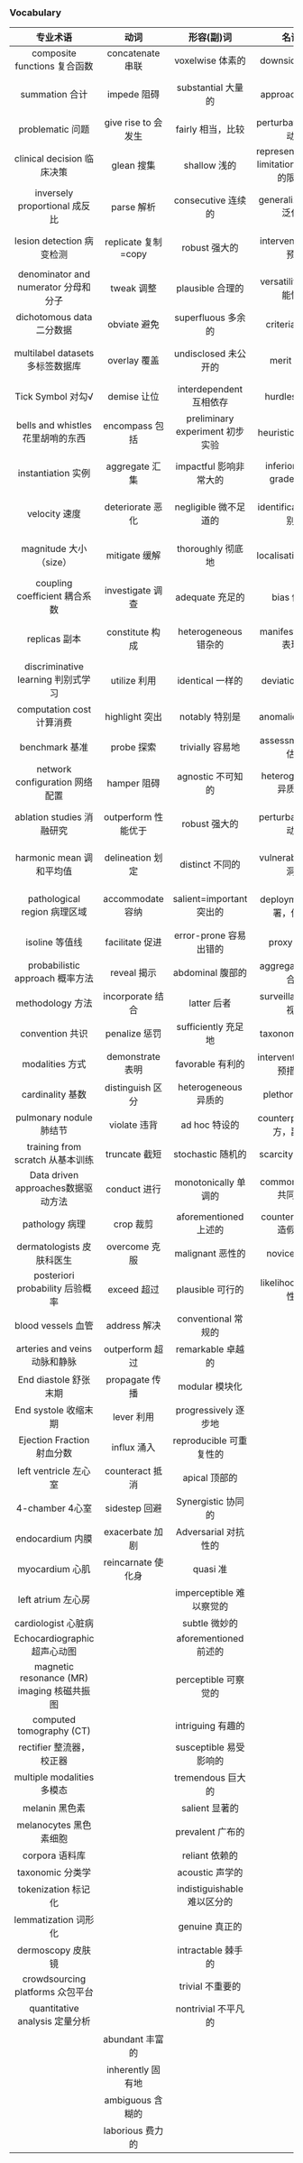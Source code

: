 ### Vocabulary
专业术语|动词|形容(副)词|名词|短语
:--:|:--:|:--:|:--:|:--:
composite functions 复合函数|concatenate 串联|voxelwise 体素的|downside 缺点|with respect to 关于
summation 合计|impede 阻碍|substantial 大量的|approach 方法|from ...perspecitve 从某角度看
problematic 问题|give rise to 会发生|fairly 相当，比较|perturbations 扰动|correspond to 相当于
clinical decision 临床决策|glean 搜集|shallow 浅的|representational limitation 代表性的限制|in part 部分
inversely proportional 成反比|parse 解析|consecutive 连续的|generalizability 泛化|herein this work 在本工作
lesion detection 病变检测|replicate 复制=copy|robust 强大的|intervention 干预|are dedicated to 致力于
denominator and numerator 分母和分子|tweak 调整|plausible 合理的|versatility 多功能性|in terms of 就...而言
dichotomous data 二分数据|obviate 避免|superfluous 多余的|criteria 标准|reside on 在于
multilabel datasets 多标签数据库|overlay 覆盖|undisclosed 未公开的|merit 优点|with the advent of 随着...的到来
Tick Symbol 对勾√|demise 让位|interdependent 互相依存|hurdles 障碍|de facto 事实上
bells and whistles花里胡哨的东西|encompass 包括|preliminary experiment 初步实验|heuristic 启发式|due to 由于
instantiation 实例|aggregate 汇集|impactful 影响非常大的|inferior=low grade低级|attributed to the fact that 归因于
velocity 速度|deteriorate 恶化|negligible 微不足道的|identification 识别|First and foremost 首先
magnitude 大小（size）|mitigate 缓解|thoroughly 彻底地|localisation 定位|by a huge margin 大幅度
coupling coefficient 耦合系数|investigate 调查|adequate 充足的|bias 偏差|Therein 在其中
replicas 副本|constitute 构成|heterogeneous 错杂的|manifestations 表现|w.r.t.with respect to 关于
discriminative learning 判别式学习|utilize 利用|identical 一样的|deviation 偏差|rule of thumb 经验法则
computation cost 计算消费|highlight 突出|notably 特别是|anomalies 异常|on the fly 一边... 一边...
benchmark 基准|probe 探索|trivially 容易地|assessment 评估|vice versa 反之亦然
network configuration 网络配置|hamper 阻碍|agnostic 不可知的|heterogeneity 异质性|excel in 在...优秀
ablation studies 消融研究|outperform 性能优于|robust 强大的|perturbation 扰动|adverse discrepancy 不利差异
harmonic mean 调和平均值|delineation 划定|distinct 不同的|vulnerability 漏洞|soft surrogate 软代理
pathological region 病理区域|accommodate 容纳|salient=important 突出的|deployment 部署，使用|empirically investigate 实证研究
isoline 等值线|facilitate 促进|error-prone 容易出错的|proxy 代理|lies in 在于
probabilistic approach 概率方法|reveal 揭示|abdominal 腹部的|aggregation 聚合|pit against 反对
methodology 方法|incorporate 结合|latter 后者|surveillance 监视|is analogous to 类似于
convention 共识|penalize 惩罚|sufficiently 充足地|taxonomy 分类|
modalities 方式|demonstrate 表明|favorable 有利的|interventions 干预措施|
cardinality 基数|distinguish 区分|heterogeneous 异质的|plethora 过多|
pulmonary nodule 肺结节|violate 违背|ad hoc 特设的|counterparts 对方，副本|
training from scratch 从基本训练|truncate 截短|stochastic 随机的|scarcity 稀缺性|
Data driven approaches数据驱动方法|conduct 进行|monotonically 单调的|commonalities 共同点|
pathology 病理|crop 裁剪|aforementioned 上述的|counterfeiters 造假者|
dermatologists 皮肤科医生 |overcome 克服|malignant 恶性的|novice 新手|
posteriori probability 后验概率|exceed 超过|plausible 可行的|likelihood 可能性|
blood vessels 血管|address 解决|conventional 常规的||
arteries and veins 动脉和静脉|outperform 超过|remarkable 卓越的||
End diastole 舒张末期|propagate 传播|modular 模块化||
End systole 收缩末期 |lever 利用|progressively 逐步地||
Ejection Fraction 射血分数|influx 涌入|reproducible 可重复性的||
left ventricle 左心室|counteract 抵消|apical 顶部的||
4-chamber 4心室|sidestep 回避|Synergistic 协同的||
endocardium 内膜|exacerbate 加剧|Adversarial 对抗性的||
myocardium 心肌|reincarnate 使化身|quasi 准||
left atrium 左心房||imperceptible 难以察觉的||
cardiologist 心脏病||subtle 微妙的||
Echocardiographic 超声心动图||aforementioned 前述的||
magnetic resonance (MR) imaging 核磁共振图||perceptible 可察觉的||
computed tomography (CT)||intriguing 有趣的||
rectifier 整流器，校正器||susceptible 易受影响的||
multiple modalities 多模态||tremendous 巨大的||
melanin 黑色素||salient 显著的||
melanocytes 黑色素细胞||prevalent 广布的||
corpora 语料库||reliant 依赖的||
taxonomic 分类学||acoustic 声学的||
tokenization 标记化||indistiguishable 难以区分的||
lemmatization 词形化||genuine 真正的||
dermoscopy 皮肤镜||intractable 棘手的||
crowdsourcing platforms 众包平台||trivial 不重要的||
quantitative analysis 定量分析||nontrivial 不平凡的||
||abundant 丰富的||
||inherently 固有地||
||ambiguous 含糊的||
||laborious 费力的||
